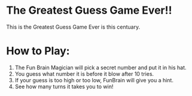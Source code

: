 # The Greatest Guess Game Ever!!

This is the Greatest Guess Game Ever is this centuary. 

# How to Play:

1. The Fun Brain Magician will pick a secret number and put it in his hat.
2. You guess what number it is before it blow after 10 tries.
3. If your guess is too high or too low, FunBrain will give you a hint.
4. See how many turns it takes you to win!